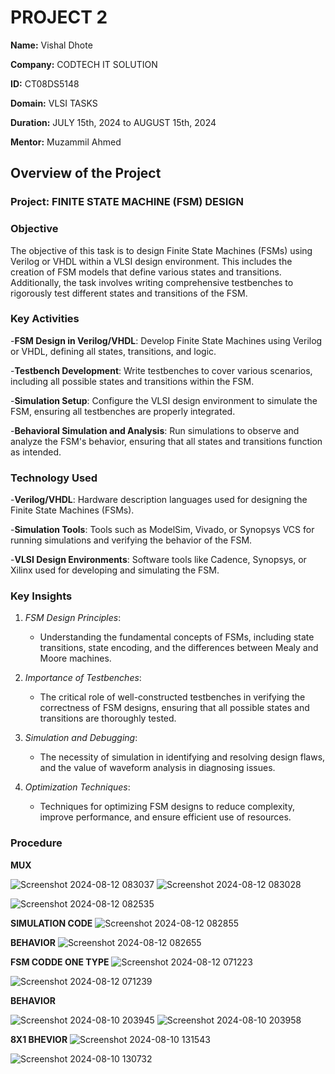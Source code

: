 # PROJECT 2

**Name:** Vishal Dhote

**Company:** CODTECH IT SOLUTION

**ID:** CT08DS5148

**Domain:** VLSI TASKS

**Duration:** JULY 15th, 2024 to AUGUST 15th, 2024

**Mentor:** Muzammil Ahmed

## Overview of the Project

### Project: FINITE STATE MACHINE (FSM) DESIGN

### Objective

The objective of this task is to design Finite State Machines (FSMs) using Verilog or VHDL within a VLSI design environment. This includes the creation of FSM models that define various states and transitions. Additionally, the task involves writing comprehensive testbenches to rigorously test different states and transitions of the FSM.

### Key Activities

-**FSM Design in Verilog/VHDL**: Develop Finite State Machines using Verilog or VHDL, defining all states, transitions, and logic.

-**Testbench Development**: Write testbenches to cover various scenarios, including all possible states and transitions within the FSM.

-**Simulation Setup**: Configure the VLSI design environment to simulate the FSM, ensuring all testbenches are properly integrated.

-**Behavioral Simulation and Analysis**: Run simulations to observe and analyze the FSM's behavior, ensuring that all states and transitions function as intended.


### Technology Used

-**Verilog/VHDL**: Hardware description languages used for designing the Finite State Machines (FSMs).

-**Simulation Tools**: Tools such as ModelSim, Vivado, or Synopsys VCS for running simulations and verifying the behavior of the FSM.

-**VLSI Design Environments**: Software tools like Cadence, Synopsys, or Xilinx used for developing and simulating the FSM.


### Key Insights

1. *FSM Design Principles*:
   - Understanding the fundamental concepts of FSMs, including state transitions, state encoding, and the differences between Mealy and Moore machines.

2. *Importance of Testbenches*:
   - The critical role of well-constructed testbenches in verifying the correctness of FSM designs, ensuring that all possible states and transitions are thoroughly tested.

3. *Simulation and Debugging*:
   - The necessity of simulation in identifying and resolving design flaws, and the value of waveform analysis in diagnosing issues.
     
4. *Optimization Techniques*:
   - Techniques for optimizing FSM designs to reduce complexity, improve performance, and ensure efficient use of resources.
   

### Procedure

**MUX**

![Screenshot 2024-08-12 083037](https://github.com/user-attachments/assets/d49d7f72-ab32-461c-b136-11f033576d4a)
![Screenshot 2024-08-12 083028](https://github.com/user-attachments/assets/9ab63868-04fa-4b2b-b792-1d2d886cc836)

![Screenshot 2024-08-12 082535](https://github.com/user-attachments/assets/e6d4a323-4a40-4727-9312-8606b2e054de)

**SIMULATION CODE**
![Screenshot 2024-08-12 082855](https://github.com/user-attachments/assets/8cfd2b05-4f6e-4f0f-b065-79aae2e47617)

**BEHAVIOR**
![Screenshot 2024-08-12 082655](https://github.com/user-attachments/assets/ebe87067-dce7-4e70-8088-975a6dd939ef)

**FSM CODDE ONE TYPE**
![Screenshot 2024-08-12 071223](https://github.com/user-attachments/assets/ee13d57f-c801-4569-ae71-b871acbc6cfd)

![Screenshot 2024-08-12 071239](https://github.com/user-attachments/assets/6055adff-65ce-40dd-91b2-8bc7a855ba39)

**BEHAVIOR**

![Screenshot 2024-08-10 203945](https://github.com/user-attachments/assets/3248b997-a3e3-464b-b9ad-b91a1d8feb9c)
![Screenshot 2024-08-10 203958](https://github.com/user-attachments/assets/e52b6252-3e4c-4a21-9864-465c1aaba5b6)

**8X1 BHEVIOR**
![Screenshot 2024-08-10 131543](https://github.com/user-attachments/assets/44ba39d1-4e6a-4134-ba59-0d41b752ed2b)

![Screenshot 2024-08-10 130732](https://github.com/user-attachments/assets/fcf1dfe3-8a91-4b23-9ffd-6d701fbb45cc)
